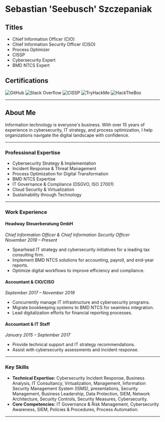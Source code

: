 # Sebastian 'Seebusch' Szczepaniak

## **Titles**
- Chief Information Officer (CIO)
- Chief Information Security Officer (CISO)
- Process Optimizer
- CISSP
- Cybersecurity Expert
- BMD NTCS Expert

## **Certifications**
![GitHub](https://img.shields.io/badge/GitHub-%23121011?style=flat&logo=github&logoColor=white)
![Stack Overflow](https://img.shields.io/badge/StackOverflow-%23000000?style=flat&logo=stackoverflow&logoColor=orange)
![CISSP](https://img.shields.io/badge/CISSP-%23000000?style=flat&logo=isc2&logoColor=darkgreen)
![TryHackMe](https://img.shields.io/badge/TryHackMe-%23000000?style=flat&logo=tryhackme&logoColor=crimson)
![HackTheBox](https://img.shields.io/badge/HackTheBox-%23000000?style=flat&logo=hackthebox&logoColor=lawngreen)

---

## **About Me**
Information technology is everyone's business. With over 15 years of experience in cybersecurity, IT strategy, and process optimization, I help organizations navigate the digital landscape with confidence.

---

### **Professional Expertise**
- Cybersecurity Strategy & Implementation
- Incident Response & Threat Management
- Process Optimization for Digital Transformation
- BMD NTCS Expertise
- IT Governance & Compliance (DSGVO, ISO 27001)
- Cloud Security & Virtualization
- Sustainability through Technology

---

### **Work Experience**

#### **Headway Steuerberatung GmbH**  
*Chief Information Officer & Chief Information Security Officer*  
*November 2019 – Present*  
- Spearhead IT strategy and cybersecurity initiatives for a leading tax consulting firm.  
- Implement BMD NTCS solutions for accounting, payroll, and end-year reports.  
- Optimize digital workflows to improve efficiency and compliance.

#### **Accountant & CIO/CISO**  
*September 2017 – November 2019*  
- Concurrently manage IT infrastructure and cybersecurity programs.  
- Migrate bookkeeping systems to BMD NTCS for seamless integration.  
- Lead digitalization efforts for financial reporting processes.

#### **Accountant & IT Staff**  
*January 2015 – September 2017*  
- Provide technical support and IT strategy recommendations.  
- Assist with cybersecurity assessments and incident response.

---

### **Key Skills**
- **Technical Expertise:** Cybersecurity Incident Response, Business Analysis, IT Consultancy, Virtualization, Management, Information Security Management System (ISMS), presentations, Security Management, Business Leadership, Data Protection, SIEM, Network Architecture, Security Controls, Security Measures, Cybersecurity.
- **Core Competencies:** IT Governance & Risk Management, Cybersecurity Awareness, SIEM, Policies & Procedures, Process Automation.

---

<!--
**Seebusch/Seebusch** is a ✨ _special_ ✨ repository because its `README.md` (this file) appears on your GitHub profile.

Here are some ideas to get you started:

- 🔭 I’m currently working on ...
- 🌱 I’m currently learning ...
- 👯 I’m looking to collaborate on ...
- 🤔 I’m looking for help with ...
- 💬 Ask me about ...
- 📫 How to reach me: ...
- 😄 Pronouns: ...
- ⚡ Fun fact: ...
-->
